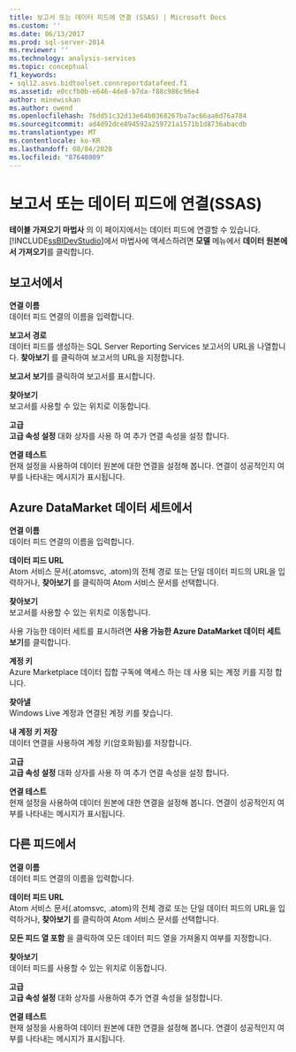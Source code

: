 ```yaml
---
title: 보고서 또는 데이터 피드에 연결 (SSAS) | Microsoft Docs
ms.custom: ''
ms.date: 06/13/2017
ms.prod: sql-server-2014
ms.reviewer: ''
ms.technology: analysis-services
ms.topic: conceptual
f1_keywords:
- sql12.asvs.bidtoolset.connreportdatafeed.f1
ms.assetid: e0ccfb0b-e646-4de8-b7da-f88c986c96e4
author: minewiskan
ms.author: owend
ms.openlocfilehash: 76dd51c32d13e64b0368267ba7ac66aa6d76a784
ms.sourcegitcommit: ad4d92dce894592a259721a1571b1d8736abacdb
ms.translationtype: MT
ms.contentlocale: ko-KR
ms.lasthandoff: 08/04/2020
ms.locfileid: "87648009"
---
```

# <a name="connect-to-a-report-or-data-feed-ssas"></a>보고서 또는 데이터 피드에 연결(SSAS)
  **테이블 가져오기 마법사** 의 이 페이지에서는 데이터 피드에 연결할 수 있습니다. [!INCLUDE[ssBIDevStudio](../includes/ssbidevstudio-md.md)]에서 마법사에 액세스하려면 **모델** 메뉴에서 **데이터 원본에서 가져오기**를 클릭합니다.  
  
## <a name="from-a-report"></a>보고서에서  
 **연결 이름**  
 데이터 피드 연결의 이름을 입력합니다.  
  
 **보고서 경로**  
 데이터 피드를 생성하는 SQL Server Reporting Services 보고서의 URL을 나열합니다. **찾아보기** 를 클릭하여 보고서의 URL을 지정합니다.  
  
 **보고서 보기**를 클릭하여 보고서를 표시합니다.  
  
 **찾아보기**  
 보고서를 사용할 수 있는 위치로 이동합니다.  
  
 **고급**  
 **고급 속성 설정** 대화 상자를 사용 하 여 추가 연결 속성을 설정 합니다.  
  
 **연결 테스트**  
 현재 설정을 사용하여 데이터 원본에 대한 연결을 설정해 봅니다. 연결이 성공적인지 여부를 나타내는 메시지가 표시됩니다.  
  
## <a name="from-an-azure-datamarket-dataset"></a>Azure DataMarket 데이터 세트에서  
 **연결 이름**  
 데이터 피드 연결의 이름을 입력합니다.  
  
 **데이터 피드 URL**  
 Atom 서비스 문서(.atomsvc, .atom)의 전체 경로 또는 단일 데이터 피드의 URL을 입력하거나, **찾아보기** 를 클릭하여 Atom 서비스 문서를 선택합니다.  
  
 **찾아보기**  
 보고서를 사용할 수 있는 위치로 이동합니다.  
  
 사용 가능한 데이터 세트를 표시하려면 **사용 가능한 Azure DataMarket 데이터 세트 보기**를 클릭합니다.  
  
 **계정 키**  
 Azure Marketplace 데이터 집합 구독에 액세스 하는 데 사용 되는 계정 키를 지정 합니다.  
  
 **찾아낼**  
 Windows Live 계정과 연결된 계정 키를 찾습니다.  
  
 **내 계정 키 저장**  
 데이터 연결을 사용하여 계정 키(암호화됨)를 저장합니다.  
  
 **고급**  
 **고급 속성 설정** 대화 상자를 사용 하 여 추가 연결 속성을 설정 합니다.  
  
 **연결 테스트**  
 현재 설정을 사용하여 데이터 원본에 대한 연결을 설정해 봅니다. 연결이 성공적인지 여부를 나타내는 메시지가 표시됩니다.  
  
## <a name="from-other-feeds"></a>다른 피드에서  
 **연결 이름**  
 데이터 피드 연결의 이름을 입력합니다.  
  
 **데이터 피드 URL**  
 Atom 서비스 문서(.atomsvc, .atom)의 전체 경로 또는 단일 데이터 피드의 URL을 입력하거나, **찾아보기** 를 클릭하여 Atom 서비스 문서를 선택합니다.  
  
 **모든 피드 열 포함** 을 클릭하여 모든 데이터 피드 열을 가져올지 여부를 지정합니다.  
  
 **찾아보기**  
 데이터 피드를 사용할 수 있는 위치로 이동합니다.  
  
 **고급**  
 **고급 속성 설정** 대화 상자를 사용하여 추가 연결 속성을 설정합니다.  
  
 **연결 테스트**  
 현재 설정을 사용하여 데이터 원본에 대한 연결을 설정해 봅니다. 연결이 성공적인지 여부를 나타내는 메시지가 표시됩니다.  
  
  
